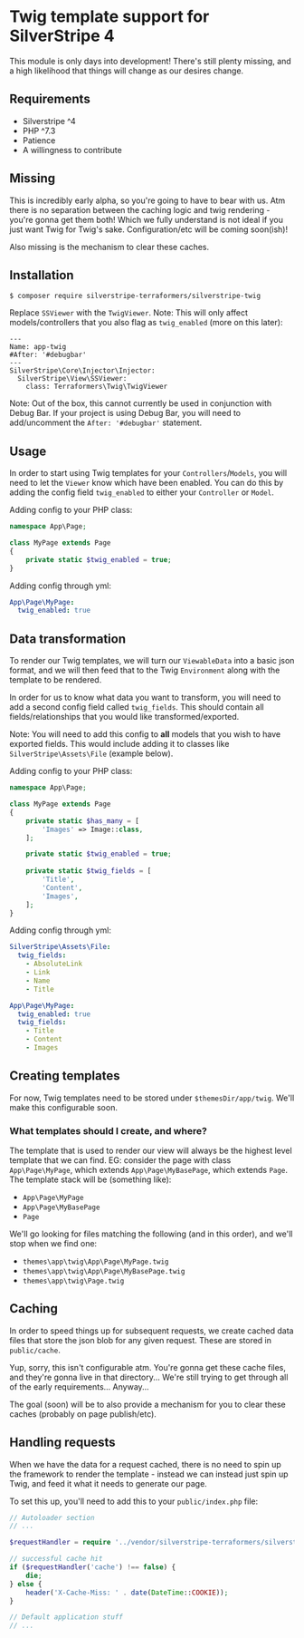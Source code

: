 # Twig template support for SilverStripe 4

This module is only days into development! There's still plenty missing, and a high likelihood that things will change
as our desires change.

## Requirements

* Silverstripe ^4
* PHP ^7.3
* Patience
* A willingness to contribute

## Missing

This is incredibly early alpha, so you're going to have to bear with us. Atm there is no separation between the caching
logic and twig rendering - you're gonna get them both! Which we fully understand is not ideal if you just want Twig for
Twig's sake. Configuration/etc will be coming soon(ish)!

Also missing is the mechanism to clear these caches.

## Installation

```
$ composer require silverstripe-terraformers/silverstripe-twig
```

Replace `SSViewer` with the `TwigViewer`. Note: This will only affect models/controllers that you also flag as
`twig_enabled` (more on this later):

```
---
Name: app-twig
#After: '#debugbar'
---
SilverStripe\Core\Injector\Injector:
  SilverStripe\View\SSViewer:
    class: Terraformers\Twig\TwigViewer
```

Note: Out of the box, this cannot currently be used in conjunction with Debug Bar. If your project is using Debug Bar,
you will need to add/uncomment the `After: '#debugbar'` statement.

## Usage

In order to start using Twig templates for your `Controllers`/`Models`, you will need to let the `Viewer` know which
have been enabled. You can do this by adding the config field `twig_enabled` to either your `Controller` or `Model`.

Adding config to your PHP class:

```php
namespace App\Page;

class MyPage extends Page
{
    private static $twig_enabled = true;
}
``` 

Adding config through yml:

```yaml
App\Page\MyPage:
  twig_enabled: true
```

## Data transformation

To render our Twig templates, we will turn our `ViewableData` into a basic json format, and we will then feed that to
the Twig `Environment` along with the template to be rendered.

In order for us to know what data you want to transform, you will need to add a second config field called
`twig_fields`. This should contain all fields/relationships that you would like transformed/exported.

Note: You will need to add this config to **all** models that you wish to have exported fields. This would include
adding it to classes like `SilverStripe\Assets\File` (example below).

Adding config to your PHP class:

```php
namespace App\Page;

class MyPage extends Page
{
    private static $has_many = [
        'Images' => Image::class,
    ];

    private static $twig_enabled = true;
    
    private static $twig_fields = [
        'Title',
        'Content',
        'Images',
    ];
}
``` 

Adding config through yml:

```yaml
SilverStripe\Assets\File:
  twig_fields:
    - AbsoluteLink
    - Link
    - Name
    - Title

App\Page\MyPage:
  twig_enabled: true
  twig_fields:
    - Title
    - Content
    - Images
```

## Creating templates

For now, Twig templates need to be stored under `$themesDir/app/twig`. We'll make this configurable soon.

### What templates should I create, and where?

The template that is used to render our view will always be the highest level template that we can find. EG: consider
the page with class `App\Page\MyPage`, which extends `App\Page\MyBasePage`, which extends `Page`. The template stack
will be (something like):
- `App\Page\MyPage`
- `App\Page\MyBasePage`
- `Page`

We'll go looking for files matching the following (and in this order), and we'll stop when we find one:
- `themes\app\twig\App\Page\MyPage.twig`
- `themes\app\twig\App\Page\MyBasePage.twig`
- `themes\app\twig\Page.twig`

## Caching

In order to speed things up for subsequent requests, we create cached data files that store the json blob for any given
request. These are stored in `public/cache`.

Yup, sorry, this isn't configurable atm. You're gonna get these cache files, and they're gonna live in that
directory... We're still trying to get through all of the early requirements... Anyway...

The goal (soon) will be to also provide a mechanism for you to clear these caches (probably on page publish/etc).

## Handling requests

When we have the data for a request cached, there is no need to spin up the framework to render the template - instead
we can instead just spin up Twig, and feed it what it needs to generate our page.

To set this up, you'll need to add this to your `public/index.php` file:

```php
// Autoloader section
// ...

$requestHandler = require '../vendor/silverstripe-terraformers/silverstripe-twig/includes/twigrequesthandler.php';

// successful cache hit
if ($requestHandler('cache') !== false) {
    die;
} else {
    header('X-Cache-Miss: ' . date(DateTime::COOKIE));
}

// Default application stuff
// ...
```
